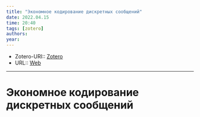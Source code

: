```yaml
---
title: "Экономное кодирование дискретных сообщений"
date: 2022.04.15
time: 20:40
tags: [zotero]
authors: 
year: 
---
```


- Zotero-URI:: [Zotero](zotero://select/items/@EkonomnoeKodirovanieDiskretnyh)
- URL:: [Web]()

---

# Экономное кодирование дискретных сообщений

